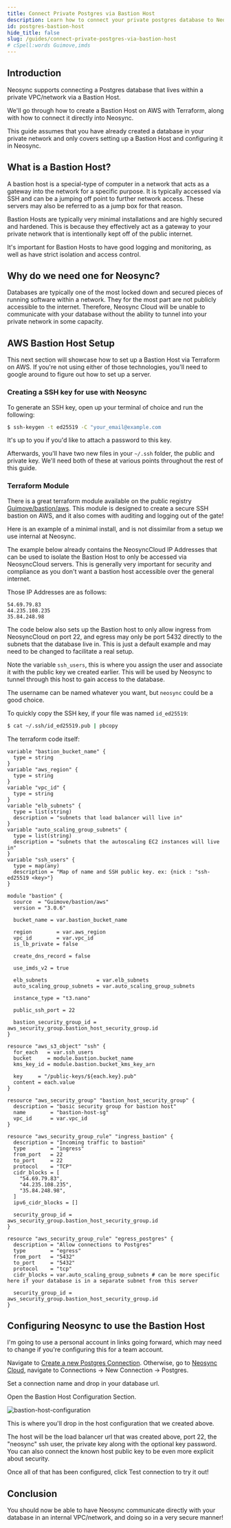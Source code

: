 ```yaml
---
title: Connect Private Postgres via Bastion Host
description: Learn how to connect your private postgres database to Neosync via a Bastion Host.
id: postgres-bastion-host
hide_title: false
slug: /guides/connect-private-postgres-via-bastion-host
# cSpell:words Guimove,imds
---
```


## Introduction

Neosync supports connecting a Postgres database that lives within a private VPC/network via a Bastion Host.

We'll go through how to create a Bastion Host on AWS with Terraform, along with how to connect it directly into Neosync.

This guide assumes that you have already created a database in your private network and only covers setting up a Bastion Host and configuring it in Neosync.

## What is a Bastion Host?

A bastion host is a special-type of computer in a network that acts as a gateway into the network for a specific purpose.
It is typically accessed via SSH and can be a jumping off point to further network access. These servers may also be referred to as a jump box for that reason.

Bastion Hosts are typically very minimal installations and are highly secured and hardened. This is because they effectively act as a gateway to your private network that is intentionally kept off of the public internet.

It's important for Bastion Hosts to have good logging and monitoring, as well as have strict isolation and access control.

## Why do we need one for Neosync?

Databases are typically one of the most locked down and secured pieces of running software within a network. They for the most part are not publicly accessible to the internet.
Therefore, Neosync Cloud will be unable to communicate with your database without the ability to tunnel into your private network in some capacity.

## AWS Bastion Host Setup

This next section will showcase how to set up a Bastion Host via Terraform on AWS. If you're not using either of those technologies, you'll need to google around to figure out how to set up a server.

### Creating a SSH key for use with Neosync

To generate an SSH key, open up your terminal of choice and run the following:

```sh
$ ssh-keygen -t ed25519 -C "your_email@example.com
```

It's up to you if you'd like to attach a password to this key.

Afterwards, you'll have two new files in your `~/.ssh` folder, the public and private key.
We'll need both of these at various points throughout the rest of this guide.

### Terraform Module

There is a great terraform module available on the public registry [Guimove/bastion/aws](https://registry.terraform.io/modules/Guimove/bastion/aws/latest).
This module is designed to create a secure SSH bastion on AWS, and it also comes with auditing and logging out of the gate!

Here is an example of a minimal install, and is not dissimilar from a setup we use internal at Neosync.

The example below already contains the NeosyncCloud IP Addresses that can be used to isolate the Bastion Host to only be accessed via NeosyncCloud servers.
This is generally very important for security and compliance as you don't want a bastion host accessible over the general internet.

Those IP Addresses are as follows:

```
54.69.79.83
44.235.108.235
35.84.248.98
```

The code below also sets up the Bastion host to only allow ingress from NeosyncCloud on port 22, and egress may only be port 5432 directly to the subnets that the database live in.
This is just a default example and may need to be changed to facilitate a real setup.

Note the variable `ssh_users`, this is where you assign the user and associate it with the public key we created earlier. This will be used by Neosync to tunnel through this host to gain access to the database.

The username can be named whatever you want, but `neosync` could be a good choice.

To quickly copy the SSH key, if your file was named `id_ed25519`:

```sh
$ cat ~/.ssh/id_ed25519.pub | pbcopy
```

The terraform code itself:

```hcl
variable "bastion_bucket_name" {
  type = string
}
variable "aws_region" {
  type = string
}
variable "vpc_id" {
  type = string
}
variable "elb_subnets" {
  type = list(string)
  description = "subnets that load balancer will live in"
}
variable "auto_scaling_group_subnets" {
  type = list(string)
  description = "subnets that the autoscaling EC2 instances will live in"
}
variable "ssh_users" {
  type = map(any)
  description = "Map of name and SSH public key. ex: {nick : "ssh-ed25519 <key>"}
}

module "bastion" {
  source  = "Guimove/bastion/aws"
  version = "3.0.6"

  bucket_name = var.bastion_bucket_name

  region        = var.aws_region
  vpc_id        = var.vpc_id
  is_lb_private = false

  create_dns_record = false

  use_imds_v2 = true

  elb_subnets                = var.elb_subnets
  auto_scaling_group_subnets = var.auto_scaling_group_subnets

  instance_type = "t3.nano"

  public_ssh_port = 22

  bastion_security_group_id = aws_security_group.bastion_host_security_group.id
}

resource "aws_s3_object" "ssh" {
  for_each   = var.ssh_users
  bucket     = module.bastion.bucket_name
  kms_key_id = module.bastion.bucket_kms_key_arn

  key     = "/public-keys/${each.key}.pub"
  content = each.value
}

resource "aws_security_group" "bastion_host_security_group" {
  description = "basic security group for bastion host"
  name        = "bastion-host-sg"
  vpc_id      = var.vpc_id
}

resource "aws_security_group_rule" "ingress_bastion" {
  description = "Incoming traffic to bastion"
  type        = "ingress"
  from_port   = 22
  to_port     = 22
  protocol    = "TCP"
  cidr_blocks = [
    "54.69.79.83",
    "44.235.108.235",
    "35.84.248.98",
  ]
  ipv6_cidr_blocks = []

  security_group_id = aws_security_group.bastion_host_security_group.id
}

resource "aws_security_group_rule" "egress_postgres" {
  description = "Allow connections to Postgres"
  type        = "egress"
  from_port   = "5432"
  to_port     = "5432"
  protocol    = "tcp"
  cidr_blocks = var.auto_scaling_group_subnets # can be more specific here if your database is in a separate subnet from this server

  security_group_id = aws_security_group.bastion_host_security_group.id
}
```

## Configuring Neosync to use the Bastion Host

I'm going to use a personal account in links going forward, which may need to change if you're configuring this for a team account.

Navigate to [Create a new Postgres Connection](https://app.neosync.dev/personal/new/connection/postgres).
Otherwise, go to [Neosync Cloud](https://app.neosync.dev), navigate to Connections -> New Connection -> Postgres.

Set a connection name and drop in your database url.

Open the Bastion Host Configuration Section.

![bastion-host-configuration](/img/bastionhost.png)

This is where you'll drop in the host configuration that we created above.

The host will be the load balancer url that was created above, port 22, the "neosync" ssh user, the private key along with the optional key password.
You can also connect the known host public key to be even more explicit about security.

Once all of that has been configured, click Test connection to try it out!

## Conclusion

You should now be able to have Neosync communicate directly with your database in an internal VPC/network, and doing so in a very secure manner!
